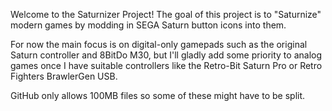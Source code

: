 Welcome to the Saturnizer Project! The goal of this project is to "Saturnize" modern games by modding in SEGA Saturn button icons into them.

For now the main focus is on digital-only gamepads such as the original Saturn controller and 8BitDo M30,
but I'll gladly add some priority to analog games once I have suitable controllers like the Retro-Bit Saturn Pro or Retro Fighters BrawlerGen USB.

GitHub only allows 100MB files so some of these might have to be split.